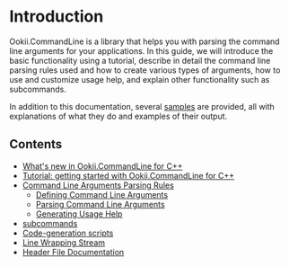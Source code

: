 # Introduction

Ookii.CommandLine is a library that helps you with parsing the command line arguments for your
applications. In this guide, we will introduce the basic functionality using a tutorial, describe in
detail the command line parsing rules used and how to create various types of arguments, how to use
and customize usage help, and explain other functionality such as subcommands.

In addition to this documentation, several [samples](../src/Samples) are provided, all with
explanations of what they do and examples of their output.

## Contents

- [What's new in Ookii.CommandLine for C++](ChangeLog.md)
- [Tutorial: getting started with Ookii.CommandLine for C++](Tutorial.md)
- [Command Line Arguments Parsing Rules](Arguments.md)
  - [Defining Command Line Arguments](DefiningArguments.md)
  - [Parsing Command Line Arguments](ParsingArguments.md)
  - [Generating Usage Help](UsageHelp.md)
- [subcommands](Subcommands.md)
- [Code-generation scripts](Scripts.md)
- [Line Wrapping Stream](LineWrappingStream.md)
- [Header File Documentation](https://www.ookii.org/Link/CommandLineCppDoc)
